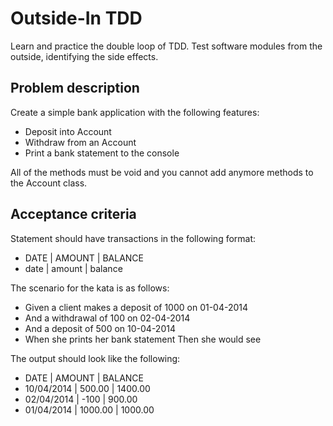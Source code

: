 ﻿# Outside-In TDD

Learn and practice the double loop of TDD. Test software modules from the outside, identifying the side effects.

## Problem description

Create a simple bank application with the following features:

- Deposit into Account
- Withdraw from an Account
- Print a bank statement to the console

All of the methods must be void and you cannot add anymore methods to the Account class.

## Acceptance criteria

Statement should have transactions in the following format:

- DATE | AMOUNT | BALANCE
- date | amount | balance

The scenario for the kata is as follows:

- Given a client makes a deposit of 1000 on 01-04-2014 
- And a withdrawal of 100 on 02-04-2014 
- And a deposit of 500 on 10-04-2014 
- When she prints her bank statement Then she would see

The output should look like the following:

- DATE | AMOUNT | BALANCE
- 10/04/2014 | 500.00 | 1400.00
- 02/04/2014	 | -100 | 900.00
- 01/04/2014	 | 1000.00	 | 1000.00
